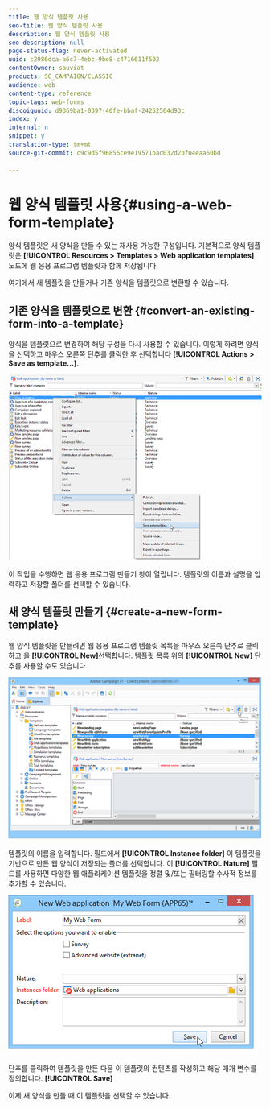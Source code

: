 ```yaml
---
title: 웹 양식 템플릿 사용
seo-title: 웹 양식 템플릿 사용
description: 웹 양식 템플릿 사용
seo-description: null
page-status-flag: never-activated
uuid: c2986dca-a6c7-4ebc-9be8-c4716611f502
contentOwner: sauviat
products: SG_CAMPAIGN/CLASSIC
audience: web
content-type: reference
topic-tags: web-forms
discoiquuid: d9369ba1-0397-40fe-bbaf-24252564d93c
index: y
internal: n
snippet: y
translation-type: tm+mt
source-git-commit: c9c9d5f96856ce9e19571bad032d2bf04eaa60bd

---
```



# 웹 양식 템플릿 사용{#using-a-web-form-template}

양식 템플릿은 새 양식을 만들 수 있는 재사용 가능한 구성입니다. 기본적으로 양식 템플릿은 **[!UICONTROL Resources > Templates > Web application templates]** 노드에 웹 응용 프로그램 템플릿과 함께 저장됩니다.

여기에서 새 템플릿을 만들거나 기존 양식을 템플릿으로 변환할 수 있습니다.

## 기존 양식을 템플릿으로 변환 {#convert-an-existing-form-into-a-template}

양식을 템플릿으로 변경하여 해당 구성을 다시 사용할 수 있습니다. 이렇게 하려면 양식을 선택하고 마우스 오른쪽 단추를 클릭한 후 선택합니다 **[!UICONTROL Actions > Save as template...]**.

![](assets/s_ncs_admin_survey_saveastemplate.png)

이 작업을 수행하면 웹 응용 프로그램 만들기 창이 열립니다. 템플릿의 이름과 설명을 입력하고 저장할 폴더를 선택할 수 있습니다.

## 새 양식 템플릿 만들기 {#create-a-new-form-template}

웹 양식 템플릿을 만들려면 웹 응용 프로그램 템플릿 목록을 마우스 오른쪽 단추로 클릭하고 을 **[!UICONTROL New]**&#x200B;선택합니다. 템플릿 목록 위의 **[!UICONTROL New]** 단추를 사용할 수도 있습니다.

![](assets/s_ncs_admin_survey_createtemplate.png)

템플릿의 이름을 입력합니다. 필드에서 **[!UICONTROL Instance folder]** 이 템플릿을 기반으로 만든 웹 양식이 저장되는 폴더를 선택합니다. 이 **[!UICONTROL Nature]** 필드를 사용하면 다양한 웹 애플리케이션 템플릿을 정렬 및/또는 필터링할 수사적 정보를 추가할 수 있습니다.

![](assets/s_ncs_admin_survey_createtemplate_details.png)

단추를 클릭하여 템플릿을 만든 다음 이 템플릿의 컨텐츠를 작성하고 해당 매개 변수를 정의합니다. **[!UICONTROL Save]**

이제 새 양식을 만들 때 이 템플릿을 선택할 수 있습니다.
